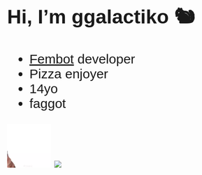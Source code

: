 
## Hi, I’m ggalactiko 🐿


<style>
  body{
    font-size: 30px;
    font-family: Arial, Helvetica, sans-serif;
  }
  body .t :hover{
    color: pink;
  }
  
</style>

<body>
<ul class="t">
  <li><a href="https://galactiko.net">Fembot</a> developer</li>
 <li>Pizza enjoyer</li>
 <li>14yo</li>
 <li>faggot</li>
</ul>

  <img src="https://github.com/ggalactiko/ggalactiko/blob/main/b4647126-0aef-4d19-af4f-ae48cd86e861.gif?raw=true" width="100" height="100" />
  <img src="https://github-readme-stats.vercel.app/api?username=ggalactiko&show_icons=true&theme=radical" height="170" />
</body>
